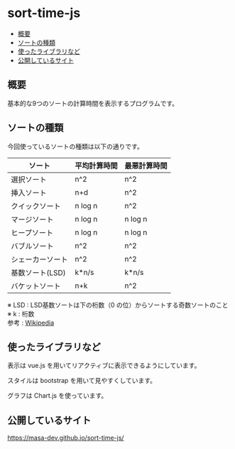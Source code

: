 # sort-time-js

* [概要](#概要)
* [ソートの種類](#ソートの種類)
* [使ったライブラリなど](#使ったライブラリなど)
* [公開しているサイト](#公開しているサイト)

## 概要

基本的な9つのソートの計算時間を表示するプログラムです。

## ソートの種類

今回使っているソートの種類は以下の通りです。

| ソート | 平均計算時間 | 最悪計算時間 |
| --- | --- | --- |
| 選択ソート | n^2 | n^2 |
| 挿入ソート | n+d | n^2 |
| クイックソート | n log n | n^2 |
| マージソート | n log n | n log n |
| ヒープソート | n log n | n log n |
| バブルソート | n^2 | n^2 |
| シェーカーソート | n^2 | n^2 |
| 基数ソート(LSD) | k*n/s | k*n/s |
| バケットソート | n+k | n^2 |

※ LSD : LSD基数ソートは下の桁数（0 の位）からソートする奇数ソートのこと<br>
※ k : 桁数<br>
参考 : [Wikipedia](https://ja.wikipedia.org/wiki/%E3%82%BD%E3%83%BC%E3%83%88)

## 使ったライブラリなど

表示は vue.js を用いてリアクティブに表示できるようにしています。

スタイルは bootstrap を用いて見やすくしています。

グラフは Chart.js を使っています。


## 公開しているサイト

https://masa-dev.github.io/sort-time-js/
